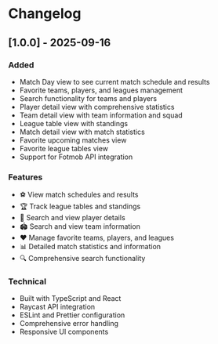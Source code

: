 # Changelog

## [1.0.0] - 2025-09-16

### Added
- Match Day view to see current match schedule and results
- Favorite teams, players, and leagues management
- Search functionality for teams and players
- Player detail view with comprehensive statistics
- Team detail view with team information and squad
- League table view with standings
- Match detail view with match statistics
- Favorite upcoming matches view
- Favorite league tables view
- Support for Fotmob API integration

### Features
- ⚽ View match schedules and results
- 🏆 Track league tables and standings
- 👤 Search and view player details
- 🏟️ Search and view team information
- ❤️ Manage favorite teams, players, and leagues
- 📊 Detailed match statistics and information
- 🔍 Comprehensive search functionality

### Technical
- Built with TypeScript and React
- Raycast API integration
- ESLint and Prettier configuration
- Comprehensive error handling
- Responsive UI components